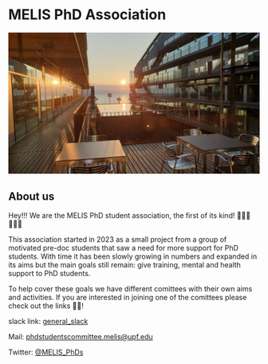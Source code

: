 # MELIS PhD Association

![](assets/images/header.jpg)

## About us

Hey!!! We are the MELIS PhD student association, the first of its kind! 👨🏽‍🎓👩🏻‍🎓

This association started in 2023 as a small project from a group of motivated pre-doc students that saw a need for more support for PhD students. With time it has been slowly growing in numbers and expanded in its aims but the main goals still remain: give training, mental and health support to PhD students.

To help cover these goals we have different comittees with their own aims and activities. If you are interested in joining one of the comittees please check out the links 💪🏼!


slack link: [general_slack](https://melis-phd.slack.com/archives/C05DPSV6UKV)

Mail: phdstudentscommittee.melis@upf.edu

Twitter: [@MELIS_PhDs](https://x.com/MELIS_PhDs?t=K1gucV2ml7iLRrR3NukR0g&s=08)
